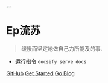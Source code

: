 <!-- _coverpage.md -->

<img src="https://gitee.com/Ep_tassel/typora-image/raw/master/typora/head2.jpg" alt="head2" style="zoom:25%; border-radius:50%" />

# Ep流苏

> 缓慢而坚定地做自己力所能及的事.

- 运行指令 `docsify serve docs`


[GitHub](https://github.com/zsy0216/)
[Get Started](#headline "首页")
[Go Blog](/blog/)
